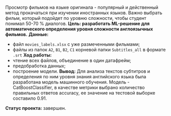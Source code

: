 Просмотр фильмов на языке оригинала - популярный‌ и действенный метод прокачаться при изучении иностранных языков. 
Важно выбрать фильм, который‌ подойдет по уровню сложности, чтобы студент понимал 50-70 % диалогов.
**Цель: разработать ML-решение для автоматического определения уровня сложности англоязычных фильмов.**
**Данные:**
- файл `movies_labels.xlsx` с уже размеченными фильмами;
- файлы из папок `A2`, `B1`, `B2`, `C1` корневой папки `Subtitles_all` в формате `.srt`
**Ход работы:**
- чтение всех файлов, объединение в один датафрейм;
- предобработка данных;
- построение модели.
**Вывод:**
Для анализа текстов субтитров и определения по ним уровня знания английского языка была разработана модель машинного обучения.
Модель - CatBoostClassifier, в качестве метрики выбрано количество правильных ответов accuracy, ее значение на тестовой выборке составило 0.91.

**Статус проекта:** завершен.
